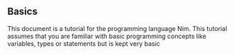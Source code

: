 ## Basics
This document is a tutorial for the programming language Nim. This tutorial assumes that you are familiar with basic programming concepts like variables, types or statements but is kept very basic

